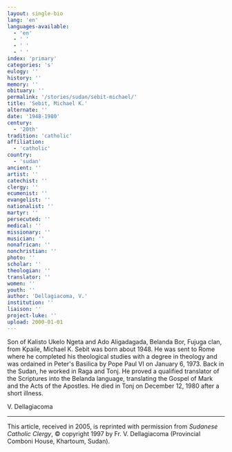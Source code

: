 ```yaml
---
layout: single-bio
lang: 'en'
languages-available:
  - 'en'
  - ' '
  - ' '
  - ' '
index: 'primary'
categories: 's'
eulogy: ''
history: ''
memory: ''
obituary: ''
permalink: '/stories/sudan/sebit-michael/'
title: 'Sebit, Michael K.'
alternate: ''
date: '1948-1980'
century:
  - '20th'
tradition: 'catholic'
affiliation:
  - 'catholic'
country:
  - 'sudan'
ancient: ''
artist: ''
catechist: ''
clergy: ''
ecumenist: ''
evangelist: ''
nationalist: ''
martyr: ''
persecuted: ''
medical: ''
missionary: ''
musician: ''
nonafrican: ''
nonchristian: ''
photo: ''
scholar: ''
theologian: ''
translator: ''
women: ''
youth: ''
author: 'Dellagiacoma, V.'
institution: ''
liaison: ''
project-luke: ''
upload: 2000-01-01
---
```



Son of Kalisto Ukelo Ngeta and Ado Aligadagada, Belanda Bor, Fujuga clan, from Kpaile, Michael K. Sebit was born about 1948. He was sent to Rome where he completed his theological studies with a degree in theology and was ordained in Peter's Basilica by Pope Paul VI on January 6, 1973. Back in the Sudan, he worked in Raga and Tonj. He proved a qualified translator of the Scriptures into the Belanda language, translating the Gospel of Mark and the Acts of the Apostles. He died in Tonj on December 12, 1980 after a short illness.

V. Dellagiacoma

---

This article, received in 2005, is reprinted with permission from *Sudanese Catholic Clergy*, © copyright 1997 by Fr. V. Dellagiacoma (Provincial Comboni House, Khartoum, Sudan).